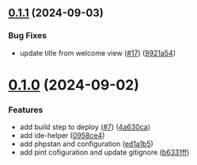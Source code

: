## [0.1.1](https://github.com/Thibaut-Arnoux/laravel-summoner-tracking/compare/v0.1.0...v0.1.1) (2024-09-03)


### Bug Fixes

* update title from welcome view ([#17](https://github.com/Thibaut-Arnoux/laravel-summoner-tracking/issues/17)) ([9921a54](https://github.com/Thibaut-Arnoux/laravel-summoner-tracking/commit/9921a547665fe89294ae432b117ccec7298392c3))



# [0.1.0](https://github.com/Thibaut-Arnoux/laravel-summoner-tracking/compare/0958ce4a0f13775d7a6db6721e63607d25a9c385...v0.1.0) (2024-09-02)


### Features

* add build step to deploy ([#7](https://github.com/Thibaut-Arnoux/laravel-summoner-tracking/issues/7)) ([4a630ca](https://github.com/Thibaut-Arnoux/laravel-summoner-tracking/commit/4a630cadd8673ce6fe75ab87fa1a274879c2730a))
* add ide-helper ([0958ce4](https://github.com/Thibaut-Arnoux/laravel-summoner-tracking/commit/0958ce4a0f13775d7a6db6721e63607d25a9c385))
* add phpstan and configuration ([ed1a1b5](https://github.com/Thibaut-Arnoux/laravel-summoner-tracking/commit/ed1a1b54916fe07c768ee0ee3b44a068513d23ff))
* add pint cofiguration and update gitignore ([b6331ff](https://github.com/Thibaut-Arnoux/laravel-summoner-tracking/commit/b6331ff0b92368851a279a563d380fa430ccb68c))



